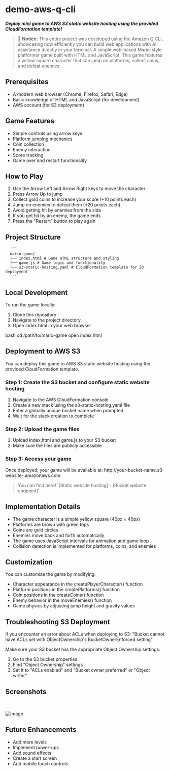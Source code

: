 # demo-aws-q-cli
**_Deploy mini game to AWS S3 static website hosting using the provided CloudFormation template!_**

> 🚀 **Notice:** This entire project was developed using the Amazon Q CLI, showcasing how efficiently you can build web applications with AI assistance directly in your terminal.
A simple web-based Mario-style platformer game built with HTML and JavaScript. This game features a yellow square character that can jump on platforms, collect coins, and defeat enemies.

## Prerequisites

- A modern web browser (Chrome, Firefox, Safari, Edge)
- Basic knowledge of HTML and JavaScript (for development)
- AWS account (for S3 deployment)

## Game Features

- Simple controls using arrow keys
- Platform jumping mechanics
- Coin collection
- Enemy interaction
- Score tracking
- Game over and restart functionality

## How to Play

1. Use the Arrow Left and Arrow Right keys to move the character
2. Press Arrow Up to jump
3. Collect gold coins to increase your score (+10 points each)
4. Jump on enemies to defeat them (+20 points each)
5. Avoid getting hit by enemies from the side
6. If you get hit by an enemy, the game ends
7. Press the "Restart" button to play again

## Project Structure

<pre> <code> ``` 
  mario-game/ 
  ├── index.html # Game HTML structure and styling 
  ├── game.js # Game logic and functionality 
  └── s3-static-hosting.yaml # CloudFormation template for S3 deployment 
  ``` </code> </pre>

## Local Development

To run the game locally:

1. Clone this repository
2. Navigate to the project directory
3. Open index.html in your web browser

bash
cd /path/to/mario-game
open index.html


## Deployment to AWS S3

You can deploy this game to AWS S3 static website hosting using the provided CloudFormation template.

### Step 1: Create the S3 bucket and configure static website hosting

1. Navigate to the AWS CloudFormation console
2. Create a new stack using the s3-static-hosting.yaml file
3. Enter a globally unique bucket name when prompted
4. Wait for the stack creation to complete

### Step 2: Upload the game files

1. Upload index.html and game.js to your S3 bucket
2. Make sure the files are publicly accessible

### Step 3: Access your game

Once deployed, your game will be available at:
http://your-bucket-name.s3-website-<region>.amazonaws.com
> You can find here! '[Static website hosting] - [Bucket website endpoint]'

## Implementation Details

- The game character is a simple yellow square (40px × 40px)
- Platforms are brown with green tops
- Coins are gold circles
- Enemies move back and forth automatically
- The game uses JavaScript intervals for animation and game loop
- Collision detection is implemented for platforms, coins, and enemies

## Customization

You can customize the game by modifying:

- Character appearance in the createPlayerCharacter() function
- Platform positions in the createPlatforms() function
- Coin positions in the createCoins() function
- Enemy behavior in the moveEnemies() function
- Game physics by adjusting jump height and gravity values

## Troubleshooting S3 Deployment

If you encounter an error about ACLs when deploying to S3:
"Bucket cannot have ACLs set with ObjectOwnership's BucketOwnerEnforced setting"


Make sure your S3 bucket has the appropriate Object Ownership settings:
1. Go to the S3 bucket properties
2. Find "Object Ownership" settings
3. Set it to "ACLs enabled" and "Bucket owner preferred" or "Object writer"

## Screenshots
<Br>

![image](https://github.com/user-attachments/assets/53004496-2b6c-4a26-aa7c-b008c4271e7e)


## Future Enhancements

- Add more levels
- Implement power-ups
- Add sound effects
- Create a start screen
- Add mobile touch controls
